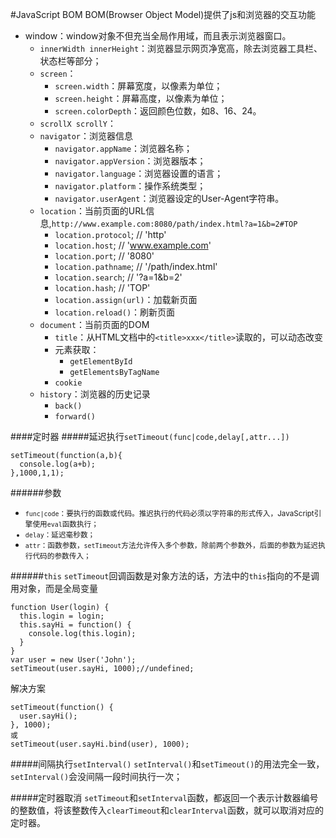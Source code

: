 #JavaScript BOM
BOM(Browser Object Model)提供了js和浏览器的交互功能

+ window：window对象不但充当全局作用域，而且表示浏览器窗口。
	* `innerWidth innerHeight`：浏览器显示网页净宽高，除去浏览器工具栏、状态栏等部分；
	* `screen`：
		- `screen.width`：屏幕宽度，以像素为单位；
		- `screen.height`：屏幕高度，以像素为单位；
		- `screen.colorDepth`：返回颜色位数，如8、16、24。
	* `scrollX scrollY`：
	* `navigator`：浏览器信息
		- `navigator.appName`：浏览器名称；
		- `navigator.appVersion`：浏览器版本；
		- `navigator.language`：浏览器设置的语言；
		- `navigator.platform`：操作系统类型；
		- `navigator.userAgent`：浏览器设定的User-Agent字符串。
	* `location`：当前页面的URL信息,`http://www.example.com:8080/path/index.html?a=1&b=2#TOP`
		- `location.protocol`; // 'http'
		- `location.host`; // 'www.example.com'
		- `location.port`; // '8080'
		- `location.pathname`; // '/path/index.html'
		- `location.search`; // '?a=1&b=2'
		- `location.hash`; // 'TOP'
		- `location.assign(url)`：加载新页面
		- `location.reload()`：刷新页面
	* `document`：当前页面的DOM
		- `title`：从HTML文档中的`<title>xxx</title>`读取的，可以动态改变
		- 元素获取：
			+ `getElementById`
			+ `getElementsByTagName`
		- `cookie`
	* `history`：浏览器的历史记录
		- `back()`
		- `forward()`


####定时器
#####延迟执行`setTimeout(func|code,delay[,attr...])`
```
setTimeout(function(a,b){
  console.log(a+b);
},1000,1,1);
```
######参数
+ <small>`func|code`：要执行的函数或代码。推迟执行的代码必须以字符串的形式传入，JavaScript引擎使用`eval`函数执行；
+ `delay`：延迟毫秒数；
+ `attr`：函数参数，`setTimeout`方法允许传入多个参数，除前两个参数外，后面的参数为延迟执行代码的参数传入；</small>

######`this`
`setTimeout`回调函数是对象方法的话，方法中的`this`指向的不是调用对象，而是全局变量

```
function User(login) {
  this.login = login;
  this.sayHi = function() {
    console.log(this.login);
  }
}
var user = new User('John');
setTimeout(user.sayHi, 1000);//undefined;
```

解决方案

```
setTimeout(function() {
  user.sayHi();
}, 1000);
或
setTimeout(user.sayHi.bind(user), 1000);
```

#####间隔执行`setInterval()`
`setInterval()`和`setTimeout()`的用法完全一致，`setInterval()`会没间隔一段时间执行一次；

#####定时器取消
`setTimeout`和`setInterval`函数，都返回一个表示计数器编号的整数值，将该整数传入`clearTimeout`和`clearInterval`函数，就可以取消对应的定时器。